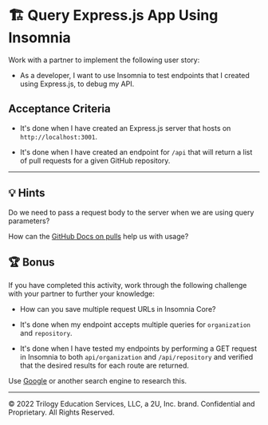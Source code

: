 # 🏗️ Query Express.js App Using Insomnia

Work with a partner to implement the following user story:

* As a developer, I want to use Insomnia to test endpoints that I created using Express.js, to debug my API.

## Acceptance Criteria

* It's done when I have created an Express.js server that hosts on `http://localhost:3001`.

* It's done when I have created an endpoint for `/api` that will return a list of pull requests for a given GitHub repository.

---

## 💡 Hints

Do we need to pass a request body to the server when we are using query parameters?

How can the [GitHub Docs on pulls](https://docs.github.com/en/rest/reference/pulls) help us with usage?

## 🏆 Bonus

If you have completed this activity, work through the following challenge with your partner to further your knowledge:

* How can you save multiple request URLs in Insomnia Core?

* It's done when my endpoint accepts multiple queries for `organization` and `repository`.

* It's done when I have tested my endpoints by performing a GET request in Insomnia to both `api/organization` and `/api/repository` and verified that the desired results for each route are returned.


Use [Google](https://www.google.com) or another search engine to research this.

---
© 2022 Trilogy Education Services, LLC, a 2U, Inc. brand. Confidential and Proprietary. All Rights Reserved.
